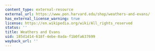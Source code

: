 ```yaml
---
content_type: external-resource
external_url: https://www.pon.harvard.edu/shop/weathers-and-evans/
has_external_license_warning: true
license: https://en.wikipedia.org/wiki/All_rights_reserved
status: ''
title: Weathers and Evans
uid: 185d1d14-618f-4ebe-8ada-f1b0fa637699
wayback_url: ''
---
```


